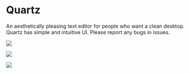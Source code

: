 # Quartz

An aesthetically pleasing text editor for people who want a clean desktop.
Quartz has simple and intuitive UI.
Please report any bugs in issues.

![](<Screenshot 2024-04-11 at 11.11.37.png>)

![](<Screenshot 2024-04-11 at 11.11.47.png>)

![](<Screenshot 2024-04-11 at 11.12.02.png>)
